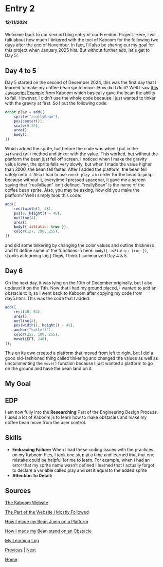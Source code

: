 # Entry 2
##### 12/11/2024

Welcome back to our second blog entry of our Freedom Project. Here, I will talk about how much I tinkered with the tool of Kaboom for the following two days after the end of November. In fact, I'll also be sharing out my goal for this project when January 2025 hits. But without further ado, let's get to Day 5:

## Day 4 to 5
Day 5 started on the second of December 2024, this was the first day that I learned to make my coffee bean sprite move. How did I do it? Well I saw [this Javascript Example](https://kaboomjs.com/play?example=gravity) from Kaboom which basically gave the bean the ability to fall. However, I didn't use the whole code because I just wanted to tinker with the gravity at first. So I put the following code:
```js
const play = add([
    sprite("reallyBean"),
	pos(center()),
    scale(0.25),
    area(),
    body(),
])
```
Which added the sprite, but before the code was when I put in the `setGravity()` method and tinker with the value. This worked, but without the platform the bean just fell off screen. I noticed when I make the gravity value lower, the sprite falls very slowly, but when I made the value higher than 2000, the bean fell faster. After I added the platform, the bean fell safely onto it. Also I had to use `const play =` in order for the bean to jump because without it, everytime I pressed spacebar, it gave me a screen saying that "reallyBean" isn't defined. "reallyBean" is the name of the coffee bean sprite. Also, you may be asking, how did you make the platform? Well I simply took this code:
```js
add([
    rect(width(), 48),
    pos(0, height() - 48),
    outline(4),
    area(),
    body({ isStatic: true }),
    color(127, 200, 255),
])
```
and did some tinkering by changing the color values and outline thickness and I'll define some of the functions in here. `body({ isStatic: true })`, (Looks at learning log.) Oops, I think I summarized Day 4 & 5.

## Day 6
On the next day, it was lying on the 10th of December originally, but I also updated it on the 11th. Now that I had my ground placed, I wanted to add an obstacle to it, so I went back to Kaboom after copying my code from day5.html. This was the code that I added:
```js
add([
    rect(48, 64),
    area(),
    outline(4),
    pos(width(), height() - 48),
    anchor("botleft"),
    color(255, 180, 255),
    move(LEFT, 240),
]);
```
This on its own created a platform that moved from left to right, but I did a good old-fashioned thing called tinkering and changed the values as well as uncommenting the `move()` function because I just wanted a platform to go on the ground and have the bean land on it.
## My Goal

## EDP
I am now fully into the **Researching** Part of the Engineering Design Process. I used a lot of Kaboom.js to learn how to make obstacles and make my coffee bean move from the user control.
## Skills
* **Embracing Failure:** When I had these coding issues with the practices on my Kaboom files, I took one step at a time and learned that that one mistake could be helpful for me to learn. For example, when I had an error that my sprite name wasn't defined I learned that I actually forgot to declare a variable called play and set it equal to the added sprite
* **Attention To Detail:**
## Sources
[The Kaboom Website](https://kaboomjs.com/)

[The Part of the Website I Mostly Followed](https://kaboomjs.com/doc/intro)

[How I made my Bean Jump on a Platform](tool/day5.html)

[How I made my Bean stand on an Obstacle](tool/day6.html)

[My Learning Log](tool/learning-log.md)


[Previous](entry01.md) | [Next](entry03.md)

[Home](../README.md)
